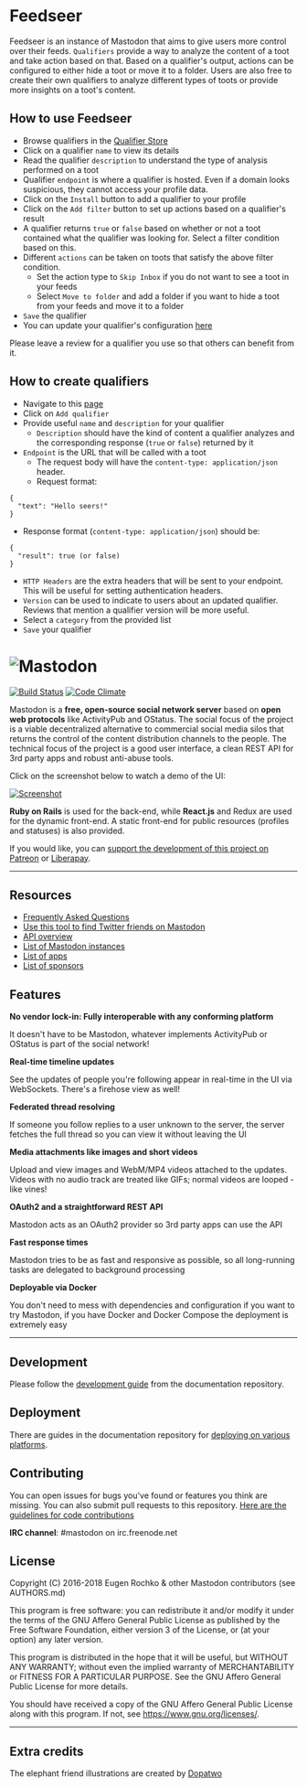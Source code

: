 # Feedseer

Feedseer is an instance of Mastodon that aims to give users more control over their feeds. `Qualifiers` provide a way to analyze the content of a toot and take action based on that. Based on a qualifier's output, actions can be configured to either hide a toot or move it to a folder. Users are also free to create their own qualifiers to analyze different types of toots or provide more insights on a toot's content.

## How to use Feedseer

- Browse qualifiers in the [Qualifier Store](https://feedseer.com/settings/all_qualifiers)
- Click on a qualifier `name` to view its details
- Read the qualifier `description` to understand the type of analysis performed on a toot
- Qualifier `endpoint` is where a qualifier is hosted. Even if a domain looks suspicious, they cannot access your profile data.
- Click on the `Install` button to add a qualifier to your profile
- Click on the `Add filter` button to set up actions based on a qualifier's result
- A qualifier returns `true` or `false` based on whether or not a toot contained what the qualifier was looking for. Select a filter condition based on this.
- Different `actions` can be taken on toots that satisfy the above filter condition.
  - Set the action type to `Skip Inbox` if you do not want to see a toot in your feeds
  - Select `Move to folder` and add a folder if you want to hide a toot from your feeds and move it to a folder
- `Save` the qualifier
- You can update your qualifier's configuration [here](https://feedseer.com/settings/installed_qualifiers)

Please leave a review for a qualifier you use so that others can benefit from it.

## How to create qualifiers

- Navigate to this [page](https://feedseer.com/settings/your_qualifiers)
- Click on `Add qualifier`
- Provide useful `name` and `description` for your qualifier
   - `Description` should have the kind of content a qualifier analyzes and the corresponding response (`true` or `false`) returned by it
- `Endpoint` is the URL that will be called with a toot
  - The request body will have the `content-type: application/json` header.
  - Request format:
```
{
  "text": "Hello seers!"
}
```
  - Response format (`content-type: application/json`) should be:

```
{
  "result": true (or false)
}
```
- `HTTP Headers` are the extra headers that will be sent to your endpoint. This will be useful for setting authentication headers.
- `Version` can be used to indicate to users about an updated qualifier. Reviews that mention a qualifier version will be more useful.
- Select a `category` from the provided list
- `Save` your qualifier



![Mastodon](https://i.imgur.com/NhZc40l.png)
========

[![Build Status](https://img.shields.io/circleci/project/github/tootsuite/mastodon.svg)][circleci]
[![Code Climate](https://img.shields.io/codeclimate/maintainability/tootsuite/mastodon.svg)][code_climate]

[circleci]: https://circleci.com/gh/tootsuite/mastodon
[code_climate]: https://codeclimate.com/github/tootsuite/mastodon

Mastodon is a **free, open-source social network server** based on **open web protocols** like ActivityPub and OStatus. The social focus of the project is a viable decentralized alternative to commercial social media silos that returns the control of the content distribution channels to the people. The technical focus of the project is a good user interface, a clean REST API for 3rd party apps and robust anti-abuse tools.

Click on the screenshot below to watch a demo of the UI:

[![Screenshot](https://i.imgur.com/qrNOiSp.png)][youtube_demo]

[youtube_demo]: https://www.youtube.com/watch?v=IPSbNdBmWKE

**Ruby on Rails** is used for the back-end, while **React.js** and Redux are used for the dynamic front-end. A static front-end for public resources (profiles and statuses) is also provided.

If you would like, you can [support the development of this project on Patreon][patreon] or [Liberapay][liberapay].

[patreon]: https://www.patreon.com/user?u=619786
[liberapay]: https://liberapay.com/Mastodon/

---

## Resources

- [Frequently Asked Questions](https://github.com/tootsuite/documentation/blob/master/Using-Mastodon/FAQ.md)
- [Use this tool to find Twitter friends on Mastodon](https://bridge.joinmastodon.org)
- [API overview](https://github.com/tootsuite/documentation/blob/master/Using-the-API/API.md)
- [List of Mastodon instances](https://github.com/tootsuite/documentation/blob/master/Using-Mastodon/List-of-Mastodon-instances.md)
- [List of apps](https://github.com/tootsuite/documentation/blob/master/Using-Mastodon/Apps.md)
- [List of sponsors](https://joinmastodon.org/sponsors)

## Features

**No vendor lock-in: Fully interoperable with any conforming platform**

It doesn't have to be Mastodon, whatever implements ActivityPub or OStatus is part of the social network!

**Real-time timeline updates**

See the updates of people you're following appear in real-time in the UI via WebSockets. There's a firehose view as well!

**Federated thread resolving**

If someone you follow replies to a user unknown to the server, the server fetches the full thread so you can view it without leaving the UI

**Media attachments like images and short videos**

Upload and view images and WebM/MP4 videos attached to the updates. Videos with no audio track are treated like GIFs; normal videos are looped - like vines!

**OAuth2 and a straightforward REST API**

Mastodon acts as an OAuth2 provider so 3rd party apps can use the API

**Fast response times**

Mastodon tries to be as fast and responsive as possible, so all long-running tasks are delegated to background processing

**Deployable via Docker**

You don't need to mess with dependencies and configuration if you want to try Mastodon, if you have Docker and Docker Compose the deployment is extremely easy

---

## Development

Please follow the [development guide](https://github.com/tootsuite/documentation/blob/master/Running-Mastodon/Development-guide.md) from the documentation repository.

## Deployment

There are guides in the documentation repository for [deploying on various platforms](https://github.com/tootsuite/documentation#running-mastodon).

## Contributing

You can open issues for bugs you've found or features you think are missing. You can also submit pull requests to this repository. [Here are the guidelines for code contributions](CONTRIBUTING.md)

**IRC channel**: #mastodon on irc.freenode.net

## License

Copyright (C) 2016-2018 Eugen Rochko & other Mastodon contributors (see AUTHORS.md)

This program is free software: you can redistribute it and/or modify it under the terms of the GNU Affero General Public License as published by the Free Software Foundation, either version 3 of the License, or (at your option) any later version.

This program is distributed in the hope that it will be useful, but WITHOUT ANY WARRANTY; without even the implied warranty of MERCHANTABILITY or FITNESS FOR A PARTICULAR PURPOSE. See the GNU Affero General Public License for more details.

You should have received a copy of the GNU Affero General Public License along with this program. If not, see <https://www.gnu.org/licenses/>.

---

## Extra credits

The elephant friend illustrations are created by [Dopatwo](https://mastodon.social/@dopatwo)
